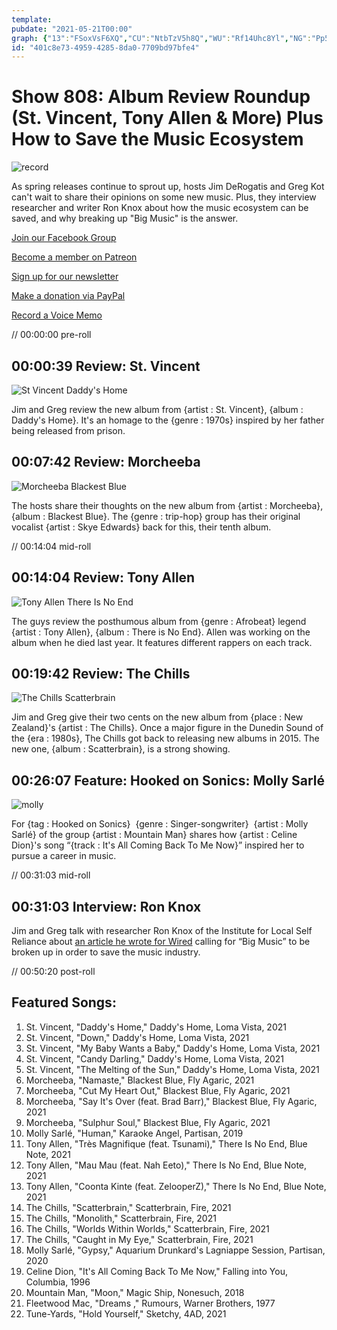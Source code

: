 ```yaml
---
template: 
pubdate: "2021-05-21T00:00"
graph: {"13":"FSoxVsF6XQ","CU":"NtbTzV5h8Q","WU":"Rf14Uhc8Yl","NG":"Pp5Thkn2wx"}
id: "401c8e73-4959-4285-8da0-7709bd97bfe4"
---
```






# Show 808: Album Review Roundup (St. Vincent, Tony Allen & More) Plus How to Save the Music Ecosystem

![record](https://static.soundopinions.org/images/2021/record.jpeg)

As spring releases continue to sprout up, hosts Jim DeRogatis and Greg Kot can't wait to share their opinions on some new music. Plus, they interview researcher and writer Ron Knox about how the music ecosystem can be saved, and why breaking up "Big Music" is the answer. 

[Join our Facebook Group](https://bit.ly/3sivr9T)

[Become a member on Patreon](https://bit.ly/3slWZvc)

[Sign up for our newsletter](https://bit.ly/3eEvRnG)

[Make a donation via PayPal](https://bit.ly/3dmt9lU)

[Record a Voice Memo](https://bit.ly/2RyD5Ah)

// 00:00:00 pre-roll



## 00:00:39 Review: St. Vincent

![St Vincent Daddy's Home](https://static.soundopinions.org/assets/808/1312.jpg)

Jim and Greg review the new album from {artist : St. Vincent}, {album : Daddy's Home}. It's an homage to the {genre : 1970s} inspired by her father being released from prison.



## 00:07:42 Review: Morcheeba

![Morcheeba Blackest Blue](https://static.soundopinions.org/assets/808/CU3.jpg)

The hosts share their thoughts on the new album from {artist : Morcheeba}, {album : Blackest Blue}. The {genre : trip-hop} group has their original vocalist {artist : Skye Edwards} back for this, their tenth album.

// 00:14:04 mid-roll



## 00:14:04 Review: Tony Allen

![Tony Allen There Is No End](https://static.soundopinions.org/assets/808/NG13.jpg)

The guys review the posthumous album from {genre : Afrobeat} legend {artist : Tony Allen}, {album : There is No End}. Allen was working on the album when he died last year. It features different rappers on each track.



## 00:19:42 Review: The Chills

![The Chills Scatterbrain](https://static.soundopinions.org/assets/808/WU12.jpg)

Jim and Greg give their two cents on the new album from {place : New Zealand}'s {artist : The Chills}. Once a major figure in the Dunedin Sound of the {era : 1980s}, The Chills got back to releasing new albums in 2015. The new one, {album : Scatterbrain}, is a strong showing.



## 00:26:07 Feature: Hooked on Sonics: Molly Sarlé

![molly](https://static.soundopinions.org/images/2021/molly.jpeg)

For {tag : Hooked on Sonics}  {genre : Singer-songwriter}  {artist : Molly Sarlé} of the group {artist : Mountain Man} shares how {artist : Celine Dion}'s song “{track : It's All Coming Back To Me Now}” inspired her to pursue a career in music.

// 00:31:03 mid-roll



## 00:31:03 Interview: Ron Knox

Jim and Greg talk with researcher Ron Knox of the Institute for Local Self Reliance about [an article he wrote for Wired](https://www.wired.com/story/opinion-big-music-needs-to-be-broken-up-to-save-the-industry/?fbclid=IwAR0OjD9Xk9NtwjNwwgYr5ikPlaoaNfs0JhdQ9w426VCG_708hnINyKLYtIs) calling for “Big Music” to be broken up in order to save the music industry.

// 00:50:20 post-roll



## Featured Songs:

1. St. Vincent, "Daddy's Home," Daddy's Home, Loma Vista, 2021
2. St. Vincent, "Down," Daddy's Home, Loma Vista, 2021
3. St. Vincent, "My Baby Wants a Baby," Daddy's Home, Loma Vista, 2021
4. St. Vincent, "Candy Darling," Daddy's Home, Loma Vista, 2021
5. St. Vincent, "The Melting of the Sun," Daddy's Home, Loma Vista, 2021
6. Morcheeba, "Namaste," Blackest Blue, Fly Agaric, 2021
7. Morcheeba, "Cut My Heart Out," Blackest Blue, Fly Agaric, 2021
8. Morcheeba, "Say It's Over (feat. Brad Barr)," Blackest Blue, Fly Agaric, 2021
9. Morcheeba, "Sulphur Soul," Blackest Blue, Fly Agaric, 2021
10. Molly Sarlé, "Human," Karaoke Angel, Partisan, 2019
11. Tony Allen, "Très Magnifique (feat. Tsunami)," There Is No End, Blue Note, 2021
12. Tony Allen, "Mau Mau (feat. Nah Eeto)," There Is No End, Blue Note, 2021
13. Tony Allen, "Coonta Kinte (feat. ZelooperZ)," There Is No End, Blue Note, 2021
14. The Chills, "Scatterbrain," Scatterbrain, Fire, 2021
15. The Chills, "Monolith," Scatterbrain, Fire, 2021
16. The Chills, "Worlds Within Worlds," Scatterbrain, Fire, 2021
17. The Chills, "Caught in My Eye," Scatterbrain, Fire, 2021
18. Molly Sarlé, "Gypsy," Aquarium Drunkard's Lagniappe Session, Partisan, 2020
19. Celine Dion, "It's All Coming Back To Me Now," Falling into You, Columbia, 1996
20. Mountain Man, "Moon," Magic Ship, Nonesuch, 2018
21. Fleetwood Mac, "Dreams ," Rumours, Warner Brothers, 1977
22. Tune-Yards, "Hold Yourself," Sketchy, 4AD, 2021